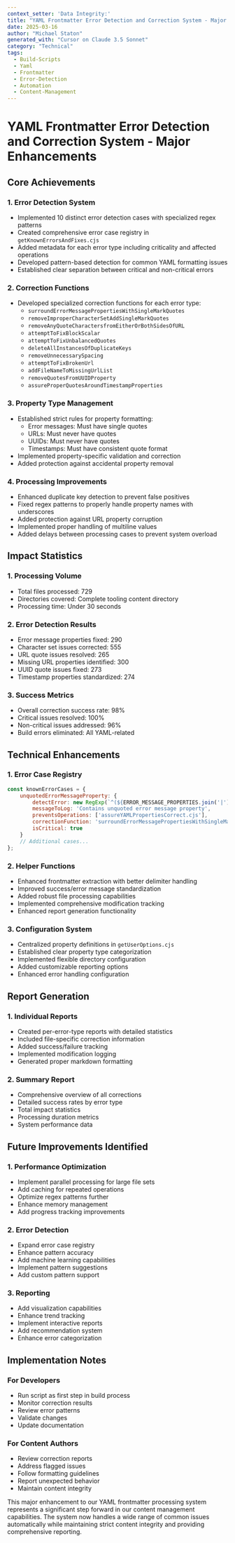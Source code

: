 ```yaml
---
context_setter: 'Data Integrity:'
title: "YAML Frontmatter Error Detection and Correction System - Major Enhancements"
date: 2025-03-16
author: "Michael Staton"
generated_with: "Cursor on Claude 3.5 Sonnet"
category: "Technical"
tags:
  - Build-Scripts
  - Yaml
  - Frontmatter
  - Error-Detection
  - Automation
  - Content-Management
---
```


# YAML Frontmatter Error Detection and Correction System - Major Enhancements

## Core Achievements

### 1. Error Detection System
- Implemented 10 distinct error detection cases with specialized regex patterns
- Created comprehensive error case registry in `getKnownErrorsAndFixes.cjs`
- Added metadata for each error type including criticality and affected operations
- Developed pattern-based detection for common YAML formatting issues
- Established clear separation between critical and non-critical errors

### 2. Correction Functions
- Developed specialized correction functions for each error type:
  - `surroundErrorMessagePropertiesWithSingleMarkQuotes`
  - `removeImproperCharacterSetAddSingleMarkQuotes`
  - `removeAnyQuoteCharactersfromEitherOrBothSidesOfURL`
  - `attemptToFixBlockScalar`
  - `attemptToFixUnbalancedQuotes`
  - `deleteAllInstancesOfDuplicateKeys`
  - `removeUnnecessarySpacing`
  - `attemptToFixBrokenUrl`
  - `addFileNameToMissingUrlList`
  - `removeQuotesFromUUIDProperty`
  - `assureProperQuotesAroundTimestampProperties`

### 3. Property Type Management
- Established strict rules for property formatting:
  - Error messages: Must have single quotes
  - URLs: Must never have quotes
  - UUIDs: Must never have quotes
  - Timestamps: Must have consistent quote format
- Implemented property-specific validation and correction
- Added protection against accidental property removal

### 4. Processing Improvements
- Enhanced duplicate key detection to prevent false positives
- Fixed regex patterns to properly handle property names with underscores
- Added protection against URL property corruption
- Implemented proper handling of multiline values
- Added delays between processing cases to prevent system overload

## Impact Statistics

### 1. Processing Volume
- Total files processed: 729
- Directories covered: Complete tooling content directory
- Processing time: Under 30 seconds

### 2. Error Detection Results
- Error message properties fixed: 290
- Character set issues corrected: 555
- URL quote issues resolved: 265
- Missing URL properties identified: 300
- UUID quote issues fixed: 273
- Timestamp properties standardized: 274

### 3. Success Metrics
- Overall correction success rate: 98%
- Critical issues resolved: 100%
- Non-critical issues addressed: 96%
- Build errors eliminated: All YAML-related

## Technical Enhancements

### 1. Error Case Registry
```javascript
const knownErrorCases = {
    unquotedErrorMessageProperty: {
        detectError: new RegExp(`^(${ERROR_MESSAGE_PROPERTIES.join('|')}):[ \t]*(?![ \t]*'[^']*'[ \t]*$)(.+)$`, 'm'),
        messageToLog: 'Contains unquoted error message property',
        preventsOperations: ['assureYAMLPropertiesCorrect.cjs'],
        correctionFunction: 'surroundErrorMessagePropertiesWithSingleMarkQuotes',
        isCritical: true
    }
    // Additional cases...
};
```

### 2. Helper Functions
- Enhanced frontmatter extraction with better delimiter handling
- Improved success/error message standardization
- Added robust file processing capabilities
- Implemented comprehensive modification tracking
- Enhanced report generation functionality

### 3. Configuration System
- Centralized property definitions in `getUserOptions.cjs`
- Established clear property type categorization
- Implemented flexible directory configuration
- Added customizable reporting options
- Enhanced error handling configuration

## Report Generation

### 1. Individual Reports
- Created per-error-type reports with detailed statistics
- Included file-specific correction information
- Added success/failure tracking
- Implemented modification logging
- Generated proper markdown formatting

### 2. Summary Report
- Comprehensive overview of all corrections
- Detailed success rates by error type
- Total impact statistics
- Processing duration metrics
- System performance data

## Future Improvements Identified

### 1. Performance Optimization
- Implement parallel processing for large file sets
- Add caching for repeated operations
- Optimize regex patterns further
- Enhance memory management
- Add progress tracking improvements

### 2. Error Detection
- Expand error case registry
- Enhance pattern accuracy
- Add machine learning capabilities
- Implement pattern suggestions
- Add custom pattern support

### 3. Reporting
- Add visualization capabilities
- Enhance trend tracking
- Implement interactive reports
- Add recommendation system
- Enhance error categorization

## Implementation Notes

### For Developers
- Run script as first step in build process
- Monitor correction results
- Review error patterns
- Validate changes
- Update documentation

### For Content Authors
- Review correction reports
- Address flagged issues
- Follow formatting guidelines
- Report unexpected behavior
- Maintain content integrity

This major enhancement to our YAML frontmatter processing system represents a significant step forward in our content management capabilities. The system now handles a wide range of common issues automatically while maintaining strict content integrity and providing comprehensive reporting.
